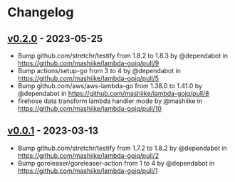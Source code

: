 # Changelog

## [v0.2.0](https://github.com/mashiike/lambda-gojq/compare/v0.1.0...v0.2.0) - 2023-05-25
- Bump github.com/stretchr/testify from 1.8.2 to 1.8.3 by @dependabot in https://github.com/mashiike/lambda-gojq/pull/9
- Bump actions/setup-go from 3 to 4 by @dependabot in https://github.com/mashiike/lambda-gojq/pull/5
- Bump github.com/aws/aws-lambda-go from 1.38.0 to 1.41.0 by @dependabot in https://github.com/mashiike/lambda-gojq/pull/8
- firehose data transform lambda handler mode by @mashiike in https://github.com/mashiike/lambda-gojq/pull/10

## [v0.0.1](https://github.com/mashiike/lambda-gojq/commits/v0.0.1) - 2023-03-13
- Bump github.com/stretchr/testify from 1.7.2 to 1.8.2 by @dependabot in https://github.com/mashiike/lambda-gojq/pull/2
- Bump goreleaser/goreleaser-action from 1 to 4 by @dependabot in https://github.com/mashiike/lambda-gojq/pull/1
